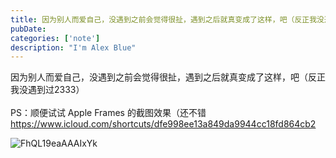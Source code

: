 ```yaml
---
title: 因为别人而爱自己，没遇到之前会觉得很扯，遇到之后就真变成了这样，吧（反正我没遇到过2333）<br><br>PS：顺便试试 Apple Frames 的截图效果（还不错 <a href="https://www.icloud.com/shortcuts/dfe998ee13a849da9944cc18fd864cb2" target="_blank" rel="noopener noreferrer">https://www.icloud.
pubDate: 
categories: ['note']
description: "I'm Alex Blue"
---
```


因为别人而爱自己，没遇到之前会觉得很扯，遇到之后就真变成了这样，吧（反正我没遇到过2333）<br><br>PS：顺便试试 Apple Frames 的截图效果（还不错 <a href="https://www.icloud.com/shortcuts/dfe998ee13a849da9944cc18fd864cb2" target="_blank" rel="noopener noreferrer">https://www.icloud.com/shortcuts/dfe998ee13a849da9944cc18fd864cb2</a>

![FhQL19eaAAAIxYk](./attachments/bafybeib2pg3mkesktb5pi5xq2wfh2xiyebnjxcud7jmcvatcxekiogl7ei)